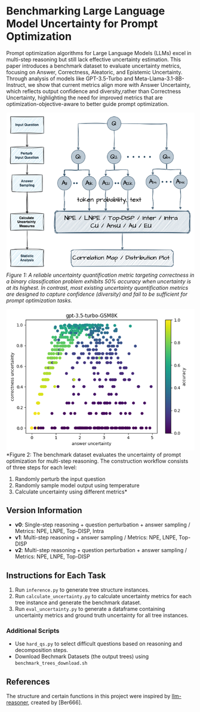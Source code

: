 # Benchmarking Large Language Model Uncertainty for Prompt Optimization
Prompt optimization algorithms for Large Language Models (LLMs) excel in multi-step reasoning but still lack effective uncertainty estimation. This paper introduces a benchmark dataset to evaluate uncertainty metrics, focusing on Answer, Correctness, Aleatoric, and Epistemic Uncertainty. Through analysis of models like GPT-3.5-Turbo and Meta-Llama-3.1-8B-Instruct, we show that current metrics align more with Answer Uncertainty,
which reflects output confidence and diversity,rather than Correctness Uncertainty, highlighting the need for improved metrics that are optimization-objective-aware to better guide prompt optimization.

![Framework](./display_imgs/workflow.png)
*Figure 1: A reliable uncertainty quantification metric targeting correctness in a binary classification problem exhibits 50% accuracy when uncertainty is at its highest. In contrast, most existing uncertainty quantification metrics are designed to capture confidence (diversity) and fail to be sufficient for prompt optimization tasks.*

![Scatter Plot](./display_imgs/gpt-3.5-turbo_au-cu_scatter.png)
*Figure 2: The benchmark dataset evaluates the uncertainty of prompt optimization for multi-step reasoning. The construction workflow consists of three steps for each level:  
1. Randomly perturb the input question  
2. Randomly sample model output using temperature  
3. Calculate uncertainty using different metrics*

## Version Information
- **v0**: Single-step reasoning + question perturbation + answer sampling / Metrics: NPE, LNPE, Top-DISP, Intra  
- **v1**: Multi-step reasoning + answer sampling / Metrics: NPE, LNPE, Top-DISP  
- **v2**: Multi-step reasoning + question perturbation + answer sampling / Metrics: NPE, LNPE, Top-DISP  

## Instructions for Each Task
1. Run `inference.py` to generate tree structure instances.
2. Run `calculate_uncertainty.py` to calculate uncertainty metrics for each tree instance and generate the benchmark dataset.
3. Run `eval_uncertainty.py` to generate a dataframe containing uncertainty metrics and ground truth uncertainty for all tree instances.

### Additional Scripts
- Use `hard_qs.py` to select difficult questions based on reasoning and decomposition steps.
- Download Bechmark Datasets (the output trees) using `benchmark_trees_download.sh`

## References
The structure and certain functions in this project were inspired by [llm-reasoner](https://github.com/maitrix-org/llm-reasoners), created by [Ber666].

